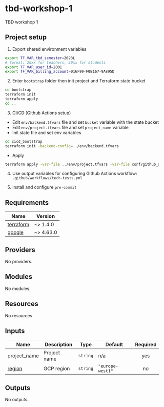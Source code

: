 # tbd-workshop-1
TBD workshop 1

## Project setup
1. Export shared environment variables
```bash
export TF_VAR_tbd_semester=2023L
# format: 20xx for teachers, 30xx for students 
export TF_VAR_user_id=2001
export TF_VAR_billing_account=016F99-F0B167-9A895D

```
2. Enter `bootstrap` folder then init project and Terraform state bucket
```bash
cd bootstrap
terraform init
terraform apply
cd ..
```
3. CI/CD (Github Actions setup)
* Edit `env/backend.tfvars` file and set `bucket` variable with the state bucket
* Edit `env/project.tfvars` file and set `project_name` variable
* Init state file and set env variables
```bash
cd cicd_bootstrap
terraform init -backend-config=../env/backend.tfvars
```
* Apply
```bash
terraform apply -var-file ../env/project.tfvars -var-file conf/github_actions.tfvars -compact-warnings
```

4. Use output variables for configuring Github Actions workflow: `.github/workflows/tech-tests.yml` 

5. Install and configure `pre-commit`<!-- BEGINNING OF PRE-COMMIT-TERRAFORM DOCS HOOK -->
## Requirements

| Name | Version |
|------|---------|
| <a name="requirement_terraform"></a> [terraform](#requirement\_terraform) | ~> 1.4.0 |
| <a name="requirement_google"></a> [google](#requirement\_google) | ~> 4.63.0 |

## Providers

No providers.

## Modules

No modules.

## Resources

No resources.

## Inputs

| Name | Description | Type | Default | Required |
|------|-------------|------|---------|:--------:|
| <a name="input_project_name"></a> [project\_name](#input\_project\_name) | Project name | `string` | n/a | yes |
| <a name="input_region"></a> [region](#input\_region) | GCP region | `string` | `"europe-west1"` | no |

## Outputs

No outputs.
<!-- END OF PRE-COMMIT-TERRAFORM DOCS HOOK -->
